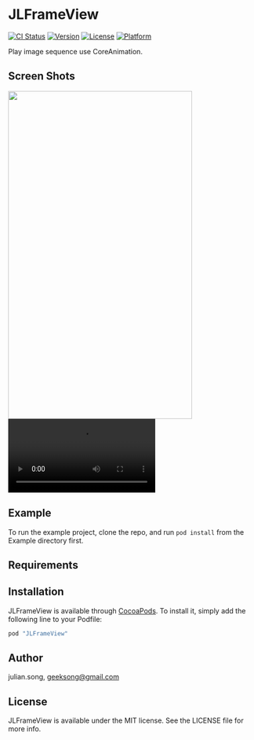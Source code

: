 # JLFrameView

[![CI Status](http://img.shields.io/travis/julian.song/JLFrameView.svg?style=flat)](https://travis-ci.org/julian.song/JLFrameView)
[![Version](https://img.shields.io/cocoapods/v/JLFrameView.svg?style=flat)](http://cocoapods.org/pods/JLFrameView)
[![License](https://img.shields.io/cocoapods/l/JLFrameView.svg?style=flat)](http://cocoapods.org/pods/JLFrameView)
[![Platform](https://img.shields.io/cocoapods/p/JLFrameView.svg?style=flat)](http://cocoapods.org/pods/JLFrameView)

Play image sequence use CoreAnimation.

## Screen Shots
<img src="https://github.com/JulianSong/JLFrameView/blob/master/Example/screenshots/JLFrameview_Screenshot_1.gif" width="375" height="667" />
<video src="https://github.com/JulianSong/JLFrameView/blob/master/Example/screenshots/
.gif"></video>

## Example

To run the example project, clone the repo, and run `pod install` from the Example directory first.
## Requirements

## Installation

JLFrameView is available through [CocoaPods](http://cocoapods.org). To install
it, simply add the following line to your Podfile:

```ruby
pod "JLFrameView"
```

## Author

julian.song, geeksong@gmail.com

## License

JLFrameView is available under the MIT license. See the LICENSE file for more info.
